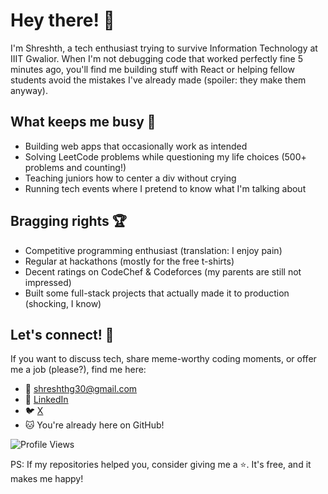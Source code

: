 # Hey there! 👋

I'm Shreshth, a tech enthusiast trying to survive Information Technology at IIIT Gwalior. When I'm not debugging code that worked perfectly fine 5 minutes ago, you'll find me building stuff with React or helping fellow students avoid the mistakes I've already made (spoiler: they make them anyway).

## What keeps me busy 🎯
- Building web apps that occasionally work as intended
- Solving LeetCode problems while questioning my life choices (500+ problems and counting!)
- Teaching juniors how to center a div without crying
- Running tech events where I pretend to know what I'm talking about

## Bragging rights 🏆
- Competitive programming enthusiast (translation: I enjoy pain)
- Regular at hackathons (mostly for the free t-shirts)
- Decent ratings on CodeChef & Codeforces (my parents are still not impressed)
- Built some full-stack projects that actually made it to production (shocking, I know)

## Let's connect! 🤝
If you want to discuss tech, share meme-worthy coding moments, or offer me a job (please?), find me here:
- 📧 shreshthg30@gmail.com
- 💼 [LinkedIn](https://linkedin.com/in/shreshthg30)
- 🐦 [X](https://x.com/shreshthg30)
- 🐱 You're already here on GitHub!

![Profile Views](https://komarev.com/ghpvc/?username=shreshthgoyal&color=lightgrey&style=flat&label=Profile+visits)

PS: If my repositories helped you, consider giving me a ⭐️. It's free, and it makes me happy!
